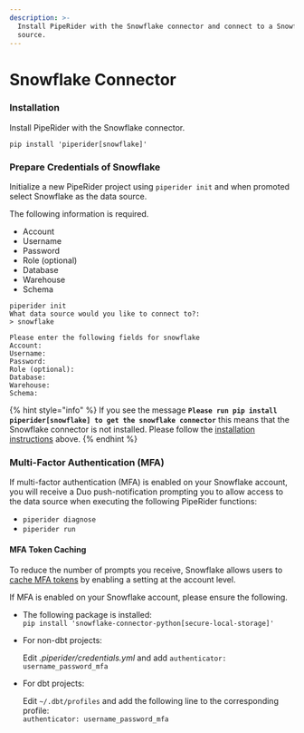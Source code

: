 ```yaml
---
description: >-
  Install PipeRider with the Snowflake connector and connect to a Snowflake data
  source.
---
```


# Snowflake Connector

### Installation

Install PipeRider with the Snowflake connector.

```
pip install 'piperider[snowflake]'
```

### Prepare Credentials of Snowflake

Initialize a new PipeRider project using `piperider init` and when promoted select Snowflake as the data source.

The following information is required.

* Account
* Username
* Password
* Role (optional)
* Database
* Warehouse
* Schema

```shell-session
piperider init
What data source would you like to connect to?:
> snowflake
```

```
Please enter the following fields for snowflake
Account:
Username:
Password:
Role (optional):
Database:
Warehouse:
Schema:
```

{% hint style="info" %}
If you see the message **`Please run pip install piperider[snowflake] to get the snowflake connector`** this means that the Snowflake connector is not installed. Please follow the [installation instructions](snowflake-connector.md#installation) above.
{% endhint %}

### Multi-Factor Authentication (MFA)

If multi-factor authentication (MFA) is enabled on your Snowflake account, you will receive a Duo push-notification prompting you to allow access to the data source when executing the following PipeRider functions:

* `piperider diagnose`
* `piperider run`

#### MFA Token Caching

To reduce the number of prompts you receive, Snowflake allows users to [cache MFA tokens](https://docs.snowflake.com/en/user-guide/security-mfa.html#using-mfa-token-caching-to-minimize-the-number-of-prompts-during-authentication-optional) by enabling a setting at the account level.&#x20;

If MFA is enabled on your Snowflake account, please ensure the following.

* The following package is installed:\
  &#x20;`pip install 'snowflake-connector-python[secure-local-storage]'`
*   For non-dbt projects:

    Edit _.piperider/credentials.yml_ and add `authenticator: username_password_mfa`
*   For dbt projects:

    Edit `~/.dbt/profiles` and add the following line to the corresponding profile:\
    `authenticator: username_password_mfa`&#x20;
